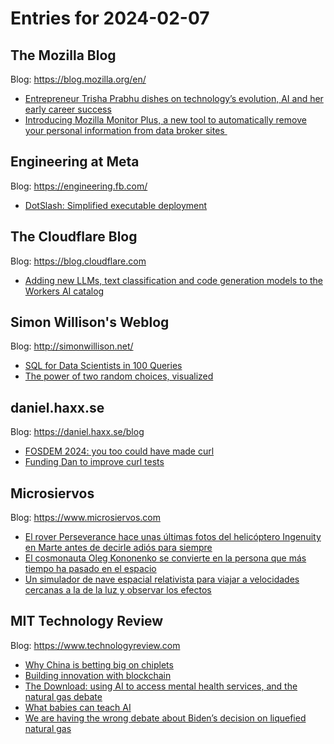 # Entries for 2024-02-07
## The Mozilla Blog 
Blog: https://blog.mozilla.org/en/ 

- [Entrepreneur Trisha Prabhu dishes on technology’s evolution, AI and her early career success](https://blog.mozilla.org/en/internet-culture/trisha-prabhu-rise25-rethink-cyberbullying/)
- [Introducing Mozilla Monitor Plus, a new tool to automatically remove your personal information from data broker sites ](https://blog.mozilla.org/en/mozilla/introducing-mozilla-monitor-plus-a-new-tool-to-automatically-remove-your-personal-information-from-data-broker-sites/)
## Engineering at Meta 
Blog: https://engineering.fb.com/ 

- [DotSlash: Simplified executable deployment](https://engineering.fb.com/2024/02/06/developer-tools/dotslash-simplified-executable-deployment/)
##  The Cloudflare Blog  
Blog: https://blog.cloudflare.com 

- [Adding new LLMs, text classification and code generation models to the Workers AI catalog](https://blog.cloudflare.com/february-2024-workersai-catalog-update)
## Simon Willison's Weblog 
Blog: http://simonwillison.net/ 

- [SQL for Data Scientists in 100 Queries](https://simonwillison.net/2024/Feb/6/sql-for-data-scientists-in-100-queries/#atom-everything)
- [The power of two random choices, visualized](https://simonwillison.net/2024/Feb/6/the-power-of-two-random-choices-visualized/#atom-everything)
## daniel.haxx.se 
Blog: https://daniel.haxx.se/blog 

- [FOSDEM 2024: you too could have made curl](https://daniel.haxx.se/blog/2024/02/06/fosdem-2024-you-too-could-have-made-curl/)
- [Funding Dan to improve curl tests](https://daniel.haxx.se/blog/2024/02/06/funding-dan-to-improve-curl-tests/)
## Microsiervos 
Blog: https://www.microsiervos.com 

- [El rover Perseverance hace unas últimas fotos del helicóptero Ingenuity en Marte antes de decirle adiós para siempre](https://www.microsiervos.com/archivo/espacio/rover-perseverance-ultimas-fotos-ingenuity-marte.html)
- [El cosmonauta Oleg Kononenko se convierte en la persona que más tiempo ha pasado en el espacio](https://www.microsiervos.com/archivo/espacio/oleg-kononenko-persona-ms-tiempo-espacio.html)
- [Un simulador de nave espacial relativista para viajar a velocidades cercanas a la de la luz y observar los efectos](https://www.microsiervos.com/archivo/ciencia/simulador-nave-espacial-relativista-viajar-velocidades-luz-observar-efectos.html)
## MIT Technology Review 
Blog: https://www.technologyreview.com 

- [Why China is betting big on chiplets](https://www.technologyreview.com/2024/02/06/1087804/china-betting-on-chiplets-packaging/)
- [Building innovation with blockchain](https://www.technologyreview.com/2024/02/06/1087441/building-innovation-with-blockchain/)
- [The Download: using AI to access mental health services, and the natural gas debate](https://www.technologyreview.com/2024/02/06/1087797/the-download-using-ai-to-access-mental-health-services-and-the-natural-gas-debate/)
- [What babies can teach AI](https://www.technologyreview.com/2024/02/06/1087793/what-babies-can-teach-ai/)
- [We are having the wrong debate about Biden’s decision on liquefied natural gas](https://www.technologyreview.com/2024/02/06/1087728/we-are-having-the-wrong-debate-about-bidens-decision-on-liquefied-natural-gas/)